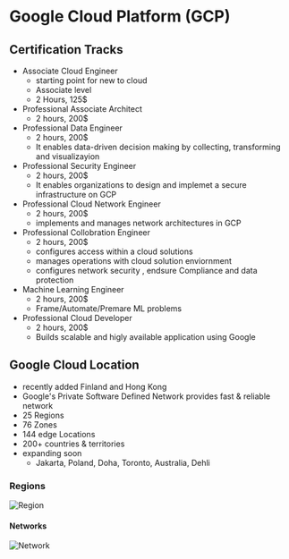 # Google Cloud Platform (GCP)

## Certification Tracks 

- Associate Cloud Engineer
  - starting point for new to cloud
  - Associate level
  - 2 Hours, 125$
- Professional Associate Architect
  - 2 hours, 200$
- Professional Data Engineer
  - 2 hours, 200$
  - It enables data-driven decision making by collecting, transforming and visualizayion
- Professional Security Engineer
  - 2 hours, 200$
  - It enables organizations to design and implemet a secure infrastructure on GCP 
- Professional Cloud Network Engineer
  - 2 hours, 200$
  - implements and manages network architectures in GCP
- Professional Collobration Engineer
  - 2 hours, 200$
  - configures access within a cloud solutions
  - manages operations with cloud solution enviornment
  - configures network security , endsure Compliance and data protection
- Machine Learning Engineer
  - 2 hours, 200$
  - Frame/Automate/Premare ML problems
- Professional Cloud Developer
  - 2 hours, 200$
  - Builds scalable and higly available application using Google


## Google Cloud Location 
- recently added Finland and Hong Kong
- Google's Private Software Defined Network provides fast & reliable network
- 25 Regions
- 76 Zones
- 144 edge Locations
- 200+ countries & territories
- expanding soon 
  - Jakarta, Poland, Doha, Toronto, Australia, Dehli

### Regions
![Region](https://user-images.githubusercontent.com/56934817/114865035-2bb45700-9e0b-11eb-8f57-5ad61bab3627.png)
#### Networks
![Network](https://user-images.githubusercontent.com/56934817/114865054-30790b00-9e0b-11eb-9745-d8689c369ae5.png)
